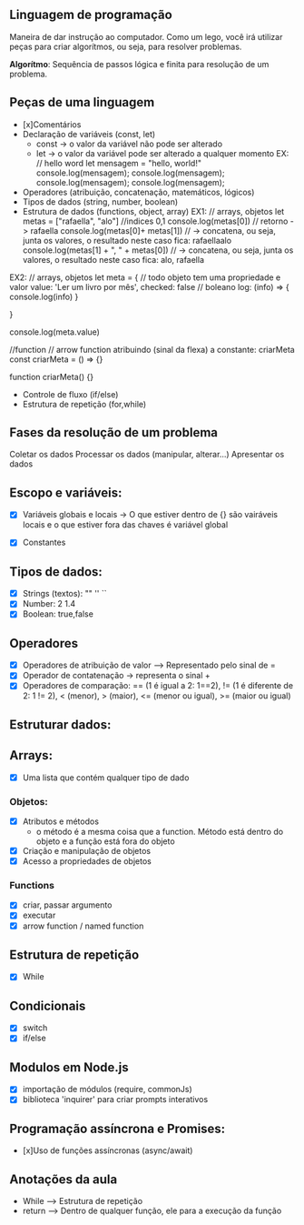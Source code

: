 ## Linguagem de programação

Maneira de dar instrução ao computador.
Como um lego, você irá utilizar peças para criar algorítmos, ou seja, para resolver problemas.

**Algorítmo**: Sequência de passos lógica e finita para resolução de um problema.

## Peças de uma linguagem 

- [x]Comentários 
- Declaração de variáveis (const, let)
    - const -> o valor da variável não pode ser alterado
    - let -> o valor da variável pode ser alterado a qualquer momento
    EX:
    // hello word
     let mensagem = "hello, world!"
     console.log(mensagem);
     console.log(mensagem);
     console.log(mensagem);
     console.log(mensagem);
- Operadores (atribuição, concatenação, matemáticos, lógicos)
- Tipos de dados (string, number, boolean)
- Estrutura de dados (functions, object, array) 
EX1:
// arrays, objetos
let metas = ["rafaella", "alo"] //indices 0,1
console.log(metas[0]) // retorno -> rafaella
console.log(metas[0]+ metas[1]) // -> concatena, ou seja, junta os valores, o resultado neste caso fica: rafaellaalo
console.log(metas[1] + ", " + metas[0]) // -> concatena, ou seja, junta os valores, o resultado neste caso fica: alo, rafaella

EX2:
// arrays, objetos
let meta = { // todo objeto tem uma propriedade e valor
    value: 'Ler um livro por mês',
    checked: false // boleano
    log: (info) => {
        console.log(info)
    }

}

console.log(meta.value)

//function // arrow function atribuindo (sinal da flexa) a constante: criarMeta
const criarMeta = () => {}

function criarMeta() {}

- Controle de fluxo (if/else)
- Estrutura de repetição (for,while)

## Fases da resolução de um problema

Coletar os dados
Processar os dados (manipular, alterar...)
Apresentar os dados

## Escopo e variáveis:

- [x] Variáveis globais e locais -> O que estiver dentro de {} são vairáveis locais e o que estiver fora das chaves é variável global

- [x] Constantes 

## Tipos de dados:

- [x] Strings (textos): "" '' ``
- [x] Number: 2 1.4
- [x] Boolean: true,false

## Operadores

- [x] Operadores de atribuição de valor --> Representado pelo sinal de =
- [x] Operador de contatenação -> representa o sinal +
- [x] Operadores de comparação: == (1 é igual a 2: 1==2), != (1 é diferente de 2: 1 != 2), < (menor), > (maior), <= (menor ou igual), >= (maior ou igual)

## Estruturar dados:

## Arrays:

- [x] Uma lista que contém qualquer tipo de dado

### Objetos:

- [x] Atributos e métodos
    -  o método é a mesma coisa que a function. Método está dentro do objeto e a função está fora do objeto   
- [x] Criação e manipulação de objetos
- [x] Acesso a propriedades de objetos

### Functions

- [x] criar, passar argumento
- [x] executar
- [x] arrow function / named function 

## Estrutura de repetição 
- [x] While

## Condicionais 
- [x] switch
- [x] if/else

## Modulos em Node.js
- [x] importação de módulos (require, commonJs)
- [x] biblioteca 'inquirer' para criar prompts interativos

## Programação assíncrona e Promises:
- [x]Uso de funções assíncronas (async/await)


## Anotações da aula

- While --> Estrutura de repetição
- return --> Dentro de qualquer função, ele para a execução da função
